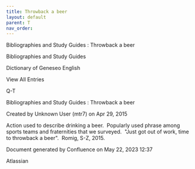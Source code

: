 ```yaml
---
title: Throwback a beer
layout: default
parent: T
nav_order:
---
```


Bibliographies and Study Guides : Throwback a beer

Bibliographies and Study Guides

Dictionary of Geneseo English

View All Entries

Q-T

Bibliographies and Study Guides : Throwback a beer

Created by  Unknown User (mtr7) on Apr 29, 2015

Action used to describe drinking a beer.  Popularly used phrase among sports teams and fraternities that we surveyed.  &quot;Just got out of work, time to throwback a beer&quot;.  Romig, S-Z, 2015.

Document generated by Confluence on May 22, 2023 12:37

Atlassian

